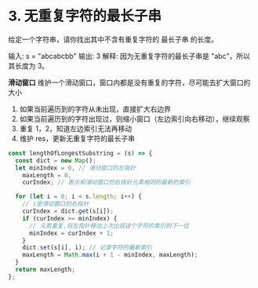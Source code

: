 # 3. 无重复字符的最长子串

给定一个字符串，请你找出其中不含有重复字符的 最长子串 的长度。

输入: s = "abcabcbb"
输出: 3
解释: 因为无重复字符的最长子串是 "abc"，所以其长度为 3。

**滑动窗口**
维护一个滑动窗口，窗口内都是没有重复的字符，尽可能去扩大窗口的大小

1. 如果当前遍历到的字符从未出现，直接扩大右边界
2. 如果当前遍历到的字符出现过，则缩小窗口（左边索引向右移动），继续观察
3. 重复 1，2，知道左边索引无法再移动
4. 维护 res，更新无重复字符的最长子串

```js
const lengthOfLongestSubstring = (s) => {
  const dict = new Map();
  let minIndex = 0, // 滑动窗口的左指针
    maxLength = 0,
    curIndex; // 表示和滑动窗口的右指针元素相同的最新的索引

  for (let i = 0; i < s.length; i++) {
    // i是滑动窗口的右指针
    curIndex = dict.get(s[i]);
    if (curIndex >= minIndex) {
      // 元素重复,将左指针移动上次出现这个字符的索引的下一位
      minIndex = curIndex + 1;
    }
    dict.set(s[i], i); // 记录字符的最新索引
    maxLength = Math.max(i + 1 - minIndex, maxLength);
  }
  return maxLength;
};
```

